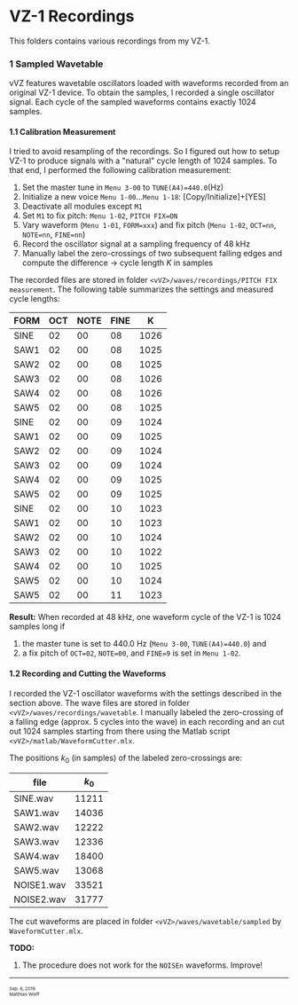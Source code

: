 # VZ-1 Recordings
This folders contains various recordings from my VZ-1.

### 1 Sampled Wavetable
vVZ features wavetable oscillators loaded with waveforms recorded from an
original VZ-1 device. To obtain the samples, I recorded a single oscillator 
signal. Each cycle of the sampled waveforms contains exactly 1024 samples.

#### 1.1 Calibration Measurement
I tried to avoid resampling of the recordings. So I figured out how to setup
VZ-1 to produce signals with a "natural" cycle length of 1024 samples. To that 
end, I performed the following calibration measurement:

1. Set the master tune in `Menu 3-00` to `TUNE(A4)=440.0`(Hz)
2. Initialize a new voice `Menu 1-00`...`Menu 1-18`: [Copy/Initialize]+[YES]
3. Deactivate all modules except `M1`
4. Set `M1` to fix pitch: `Menu 1-02`, `PITCH FIX=ON`
5. Vary waveform (`Menu 1-01`, `FORM=xxx`) and fix pitch (`Menu 1-02`, `OCT=nn`, 
   `NOTE=nn`, `FINE=nn`)
6. Record the oscillator signal at a sampling frequency of 48 kHz
7. Manually label the zero-crossings of two subsequent falling edges and
   compute the difference &rarr; cycle length <i>K</i> in samples

The recorded files are stored in folder `<vVZ>/waves/recordings/PITCH FIX measurement`. 
The following table summarizes the settings and measured cycle lengths:

FORM|OCT | NOTE | FINE|    K
----|----|------|-----|-----
SINE| 02 |   00 |   08| 1026
SAW1| 02 |   00 |   08| 1025
SAW2| 02 |   00 |   08| 1025
SAW3| 02 |   00 |   08| 1026
SAW4| 02 |   00 |   08| 1026
SAW5| 02 |   00 |   08| 1025
SINE| 02 |   00 |   09| 1024
SAW1| 02 |   00 |   09| 1025
SAW2| 02 |   00 |   09| 1024
SAW3| 02 |   00 |   09| 1024
SAW4| 02 |   00 |   09| 1025
SAW5| 02 |   00 |   09| 1025
SINE| 02 |   00 |   10| 1023
SAW1| 02 |   00 |   10| 1023
SAW2| 02 |   00 |   10| 1024
SAW3| 02 |   00 |   10| 1022
SAW4| 02 |   00 |   10| 1025
SAW5| 02 |   00 |   10| 1024
SAW5| 02 |   00 |   11| 1023

**Result:** When recorded at 48 kHz, one waveform cycle of the VZ-1 is 1024 
samples long if

1. the master tune is set to 440.0 Hz (`Menu 3-00`, `TUNE(A4)=440.0`) and
2. a fix pitch of `OCT=02`, `NOTE=00`, and `FINE=9` is set in `Menu 1-02`.

#### 1.2 Recording and Cutting the Waveforms
I recorded the VZ-1 oscillator waveforms with the settings described in the
section above. The wave files are stored in folder `<vVZ>/waves/recordings/wavetable`. 
I manually labeled the zero-crossing of a falling edge (approx. 5 cycles into 
the wave) in each recording and an cut out 1024 samples starting from there 
using the Matlab script `<vVZ>/matlab/WaveformCutter.mlx`.

The positions <i>k</i><sub>0</sub> (in samples) of the labeled zero-crossings 
are:

file      | <i>k</i><sub>0</sub>
----------|---------------------
SINE.wav  | 11211
SAW1.wav  | 14036
SAW2.wav  | 12222
SAW3.wav  | 12336
SAW4.wav  | 18400
SAW5.wav  | 13068
NOISE1.wav| 33521
NOISE2.wav| 31777

The cut waveforms are placed in folder `<vVZ>/waves/wavetable/sampled` by
`WaveformCutter.mlx`.

**TODO:** 
1. The procedure does not work for the `NOISEn` waveforms. Improve!

--------------------------------------------------------------------------------
<span style="font-size:6pt">
Sep. 6, 2019<br>
Matthias Wolff
</span>